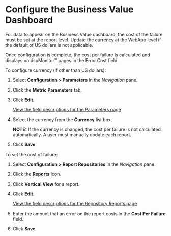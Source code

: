 # Configure the Business Value Dashboard

For data to appear on the Business Value dashboard, the cost of the
failure must be set at the report level. Update the currency at the
WebApp level if the default of US dollars is not applicable.

Once configuration is complete, the cost per failure is calculated and
displays on dspMonitor™ pages in the Error Cost field.

To configure currency (if other than US dollars):

1.  Select **Configuration \> Parameters** in the *Navigation* pane.

2.  Click the **Metric Parameters** tab.

3.  Click **Edit**.
    
    [View the field descriptions for the Parameters
    page](../Page_Desc/Parameters.htm)

4.  Select the currency from the **Currency** list box.
    
    **NOTE:** If the currency is changed, the cost per failure is not
    calculated automatically. A user must manually update each report.

5.  Click **Save**.

To set the cost of failure:

1.  Select **Configuration \> Report Repositories** in the *Navigation*
    pane.

2.  Click the **Reports** icon.

3.  Click **Vertical View** for a report.

4.  Click **Edit**.
    
    [View the field descriptions for the Repository Reports
    page](../Page_Desc/Repository_Reports_H.htm)

5.  Enter the amount that an error on the report costs in the **Cost Per
    Failure** field.

6.  Click **Save**.
